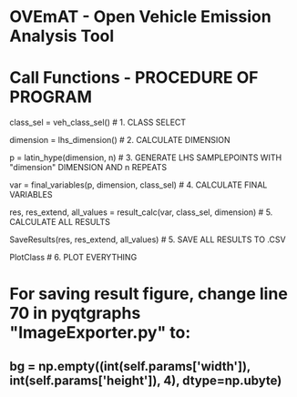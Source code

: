 # OVEmAT - Open Vehicle Emission Analysis Tool

# Call Functions - PROCEDURE OF PROGRAM
class_sel = veh_class_sel()         # 1. CLASS SELECT

dimension = lhs_dimension()         # 2. CALCULATE DIMENSION

p = latin_hype(dimension, n)        # 3. GENERATE LHS SAMPLEPOINTS WITH "dimension" DIMENSION AND n REPEATS

var = final_variables(p, dimension, class_sel)      # 4. CALCULATE FINAL VARIABLES

res, res_extend, all_values = result_calc(var, class_sel, dimension)    # 5. CALCULATE ALL RESULTS

SaveResults(res, res_extend, all_values)            # 5. SAVE ALL RESULTS TO .CSV

PlotClass                                           # 6. PLOT EVERYTHING



# For saving result figure, change line 70 in pyqtgraphs "ImageExporter.py" to:
## bg = np.empty((int(self.params['width']), int(self.params['height']), 4), dtype=np.ubyte)